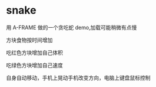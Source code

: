 # snake
用 A-FRAME 做的一个贪吃蛇 demo,加载可能稍微有点慢

方块食物按时间增加

吃红色方块增加自己体积

吃绿色方块增加自己速度

自身自动移动，手机上晃动手机改变方向，电脑上键盘鼠标控制